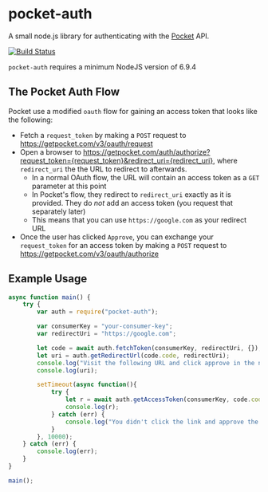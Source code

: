 # pocket-auth

A small node.js library for authenticating with the [Pocket](https://getpocket.com) API.

[![Build Status](https://api.travis-ci.org/mheap/node-pocket-auth.svg?branch=master)](https://travis-ci.org/mheap/node-pocket-auth)

`pocket-auth` requires a minimum NodeJS version of 6.9.4

## The Pocket Auth Flow

Pocket use a modified `oauth` flow for gaining an access token that looks like the following:

* Fetch a `request_token` by making a `POST` request to https://getpocket.com/v3/oauth/request
* Open a browser to https://getpocket.com/auth/authorize?request_token={request_token}&redirect_uri={redirect_uri}, where `redirect_uri` the the URL to redirect to afterwards.
    * In a normal OAuth flow, the URL will contain an access token as a `GET` parameter at this point
    * In Pocket's flow, they redirect to `redirect_uri` exactly as it is provided. They do *not* add an access token (you request that separately later)
    * This means that you can use `https://google.com` as your redirect URL
* Once the user has clicked `Approve`, you can exchange your `request_token` for an access token by making a `POST` request to https://getpocket.com/v3/oauth/authorize

## Example Usage

```javascript
async function main() {
    try {
        var auth = require("pocket-auth");

        var consumerKey = "your-consumer-key";
        var redirectUri = "https://google.com";

        let code = await auth.fetchToken(consumerKey, redirectUri, {});
        let uri = auth.getRedirectUrl(code.code, redirectUri);
        console.log("Visit the following URL and click approve in the next 10 seconds:");
        console.log(uri);

        setTimeout(async function(){
            try {
                let r = await auth.getAccessToken(consumerKey, code.code);
                console.log(r);
            } catch (err) {
                console.log("You didn't click the link and approve the application in time");
            }
        }, 10000);
    } catch (err) {
        console.log(err);
    }
}

main();
```
